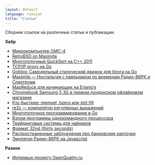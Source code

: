 ```yaml
---
layout: default
language: russian
title: "Статьи"
---
```


Сборник ссылок на различные статьи и публикации.

**Хабр**

* [Микрокомпьютер GMC-4][]
* [RetroBSD on Maximite][]
* [Многопоточный QuickSort на С++ 2011][]
* [TCP/IP proxy на Go][]
* [Goblog: Самодельный статический движок для блога на Go][]
* [Maximite — Ностальгия с паяльником по временам Радио-86РК и Спектрума][]
* [MapReduce для начинающих на Erlang'e][]
* [Chromebook Samsung 5 3G в первом лондонском офлайновом магазине][]
* [Кто быстрее: memset, bzero или std::fill][]
* [re2c — компилятор регулярных выражений][]
* [Многопоточное программирование в Go][]
* [Взлом программы однокомандного процессора][]
* [Трейдинговые системы для чайников][]
* [Формат 32nd (thirty seconds)][]
* [Распространенные заблуждения про банковские карточки][]
* [Эмулятор Радио-86РК на Javascript][]

**Разное**

* [Интервью проекту OpenQuality.ru][]

[Интервью проекту OpenQuality.ru]: http://experience.openquality.ru/alexander-demin-interview/

[Микрокомпьютер GMC-4]: http://habrahabr.ru/post/147157/
[RetroBSD on Maximite]: http://habrahabr.ru/post/143679/
[Многопоточный QuickSort на С++ 2011]: http://habrahabr.ru/post/143055/
[TCP/IP proxy на Go]: http://habrahabr.ru/post/142527/
[Goblog: Самодельный статический движок для блога на Go]: http://habrahabr.ru/post/142287/
[Maximite — Ностальгия с паяльником по временам Радио-86РК и Спектрума]: http://habrahabr.ru/post/136625/
[MapReduce для начинающих на Erlang'e]: http://habrahabr.ru/post/133750/
[Chromebook Samsung 5 3G в первом лондонском офлайновом магазине]: http://habrahabr.ru/post/129584/
[Кто быстрее: memset, bzero или std::fill]: http://habrahabr.ru/post/118716/
[re2c — компилятор регулярных выражений]: http://habrahabr.ru/post/117843/
[Многопоточное программирование в Go]: http://habrahabr.ru/post/117842/
[Взлом программы однокомандного процессора]: http://habrahabr.ru/post/113406/
[Трейдинговые системы для чайников]: http://habrahabr.ru/post/86439/
[Формат 32nd (thirty seconds)]: http://habrahabr.ru/post/83967/
[Распространенные заблуждения про банковские карточки]: http://habrahabr.ru/post/82670/
[Эмулятор Радио-86РК на Javascript]: http://habrahabr.ru/post/71144/
